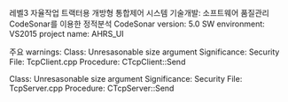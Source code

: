 레벨3 자율작업 트랙터용 개방형 통합제어 시스템 기술개발: 소프트웨어 품질관리
CodeSonar를 이용한 정적분석
CodeSonar version: 5.0
SW environment: VS2015
project name: AHRS_UI

주요 warnings:
Class: Unresasonable size argument 
Significance: Security
File: TcpClient.cpp
Procedure: CTcpClient::Send

Class: Unresasonable size argument 
Significance: Security
File: TcpServer.cpp
Procedure: CTcpServer::Send
